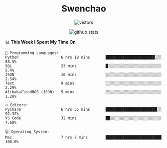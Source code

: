 <h1 align="center">Swenchao</h3>

<p align="center">
  <img src="https://visitor-badge.glitch.me/badge?page_id=Swenchao" alt="vistors" />
</p>

<p align="center">
  <img src="https://github-readme-stats.vercel.app/api?username=Swenchao&count_private=true&show_icons=true&theme=vue-dark&hide_title=true" alt="github stats" />
</p>

<!--START_SECTION:waka-->
📊 **This Week I Spent My Time On** 

```text
💬 Programming Languages: 
Python                   6 hrs 18 mins       ██████████████████████░░░   88.5% 
SQL                      23 mins             █░░░░░░░░░░░░░░░░░░░░░░░░   5.4% 
JSON                     10 mins             ░░░░░░░░░░░░░░░░░░░░░░░░░   2.54% 
Text                     9 mins              ░░░░░░░░░░░░░░░░░░░░░░░░░   2.29% 
AlibabaCloudROS (JSON)   5 mins              ░░░░░░░░░░░░░░░░░░░░░░░░░   1.28%

🔥 Editors: 
PyCharm                  6 hrs 35 mins       ███████████████████████░░   92.32% 
VS Code                  32 mins             ██░░░░░░░░░░░░░░░░░░░░░░░   7.68%

💻 Operating System: 
Mac                      7 hrs 7 mins        █████████████████████████   100.0%

```


<!--END_SECTION:waka-->
